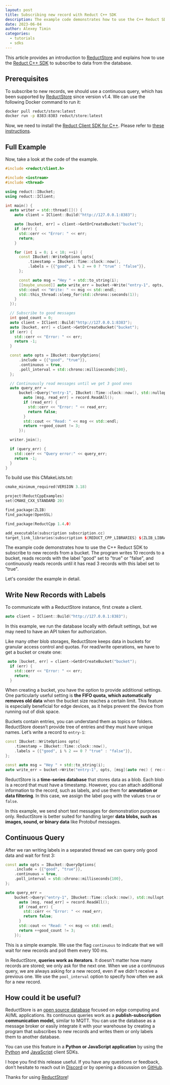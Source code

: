 ```yaml
---
layout: post
title: Subscribing new record with Reduct C++ SDK
description: The example code demonstrates how to use the C++ Reduct SDK to subscribe to new records from a bucket.
date: 2023-06-04
author: Alexey Timin
categories:
  - tutorials
  - sdks 
---
```


This article provides an introduction to [ReductStore](https://www.reduct.store/) and explains how to use the [Reduct C++ SDK](https://github.com/reductstore/reduct-cpp) to subscribe to data from the database.

## Prerequisites

To subscribe to new records, we should use a continuous query, which has been supported by [ReductStore](https://www.reduct.store) since version v1.4. We can use the following Docker command to run it:

```bash
docker pull reduct/store:latest
docker run -p 8383:8383 reduct/store:latest 

```

Now, we need to install the [Reduct Client SDK for C++](https://github.com/reductstore/reduct-cpp). Please refer to [these instructions](https://cpp.reduct.store/en/latest/docs/quick-start/).

<!--more-->

## Full Example

Now, take a look at the code of the example.

```cpp
#include <reduct/client.h>

#include <iostream>
#include <thread>

using reduct::IBucket;
using reduct::IClient;

int main() {
  auto writer = std::thread([]() {
    auto client = IClient::Build("http://127.0.0.1:8383");

    auto [bucket, err] = client->GetOrCreateBucket("bucket");
    if (err) {
      std::cerr << "Error: " << err;
      return;
    }

    for (int i = 0; i < 10; ++i) {
      const IBucket::WriteOptions opts{
          .timestamp = IBucket::Time::clock::now(),
          .labels = {{"good", i % 2 == 0 ? "true" : "false"}},
      };

      const auto msg = "Hey " + std::to_string(i);
      [[maybe_unused]] auto write_err = bucket->Write("entry-1", opts, [msg](auto rec) { rec->WriteAll(msg); });
      std::cout << "Write: " << msg << std::endl;
      std::this_thread::sleep_for(std::chrono::seconds(1));
    }
  });

  // Subscribe to good messages
  int good_count = 0;
  auto client = IClient::Build("http://127.0.0.1:8383");
  auto [bucket, err] = client->GetOrCreateBucket("bucket");
  if (err) {
    std::cerr << "Error: " << err;
    return -1;
  }

  const auto opts = IBucket::QueryOptions{
      .include = {{"good", "true"}},
      .continuous = true,
      .poll_interval = std::chrono::milliseconds{100},
  };

  // Continuously read messages until we get 3 good ones
  auto query_err =
      bucket->Query("entry-1", IBucket::Time::clock::now(), std::nullopt, opts, [&good_count](auto &&record) {
        auto [msg, read_err] = record.ReadAll();
        if (read_err) {
          std::cerr << "Error: " << read_err;
          return false;
        }
        std::cout << "Read: " << msg << std::endl;
        return ++good_count != 3;
      });

  writer.join();

  if (query_err) {
    std::cerr << "Query error:" << query_err;
    return -1;
  }
}
```

To build use this CMakeLists.txt:

```cpp
cmake_minimum_required(VERSION 3.18)

project(ReductCppExamples)
set(CMAKE_CXX_STANDARD 20)

find_package(ZLIB)
find_package(OpenSSL)

find_package(ReductCpp 1.4.0)

add_executable(subscription subscription.cc)
target_link_libraries(subscription ${REDUCT_CPP_LIBRARIES} ${ZLIB_LIBRARIES} OpenSSL::SSL OpenSSL::Crypto)
```

The example code demonstrates how to use the C++ Reduct SDK to subscribe to new records from a bucket. The program writes 10 records to a bucket, reads records with the label "good" set to "true" or "false", and continuously reads records until it has read 3 records with this label set to "true".

Let's consider the example in detail.

## Write New Records with Labels

To communicate with a ReductStore instance, first create a client.

```cpp
auto client = IClient::Build("http://127.0.0.1:8383");

```

In this example, we run the database locally with default settings, but we may need to have an API token for authorization.

Like many other blob storages, ReductStore keeps data in buckets for granular access control and quotas. For read/write operations, we have to get a bucket or create one:

```cpp
 auto [bucket, err] = client->GetOrCreateBucket("bucket");
  if (err) {
    std::cerr << "Error: " << err;
    return;
  }
```

When creating a bucket, you have the option to provide additional settings. One particularly useful setting is **the FIFO quota, which automatically removes old data** when the bucket size reaches a certain limit. This feature is especially beneficial for edge devices, as it helps prevent the device from running out of disk space.

Buckets contain entries, you can understand them as topics or folders. ReductStore doesn’t provide tree of entries and they must have unique names. Let’s write a record to `entry-1`:

```cpp
const IBucket::WriteOptions opts{
    .timestamp = IBucket::Time::clock::now(),
    .labels = {{"good", i % 2 == 0 ? "true" : "false"}},
};

const auto msg = "Hey " + std::to_string(i);
auto write_err = bucket->Write("entry-1", opts, [msg](auto rec) { rec->WriteAll(msg); });

```

ReductStore is a **time-series database** that stores data as a blob. Each blob is a record that must have a timestamp. However, you can attach additional information to the record, such as labels, and use them for **annotation or data filtering**. In this case, we assign the label `goog` with the values `true` or `false`.

In this example, we send short text messages for demonstration purposes only. ReductStore is better suited for handling larger **data blobs, such as images, sound, or binary data** like Protobuf messages.

## Continuous Query

After we ran writing labels in a separated thread we can query only good data and wait for first 3:

```cpp
const auto opts = IBucket::QueryOptions{
    .include = {{"good", "true"}},
    .continuous = true,
    .poll_interval = std::chrono::milliseconds{100},
};

auto query_err =
    bucket->Query("entry-1", IBucket::Time::clock::now(), std::nullopt, opts, [&good_count](auto &&record) {
      auto [msg, read_err] = record.ReadAll();
      if (read_err) {
        std::cerr << "Error: " << read_err;
        return false;
      }
      std::cout << "Read: " << msg << std::endl;
      return ++good_count != 3;
    });
```

This is a simple example. We use the flag `continuous` to indicate that we will wait for new records and poll them every 100 ms.

In ReductStore, **queries work as iterators**. It doesn't matter how many records are stored; we only ask for the next one. When we use a continuous query, we are always asking for a new record, even if we didn't receive a previous one. We use the `pool_interval` option to specify how often we ask for a new record.

## How could it be useful?

ReductStore is an [open source database](https://github.com/reductstore/reductstore) focused on edge computing and AI/ML applications. Its continuous queries work as a **publish-subscription communication model,** similar to MQTT. You can use the database as a message broker or easily integrate it with your warehouse by creating a program that subscribes to new records and writes them or only labels them to another database.

You can use this feature in a **Python or JavaScript application** by using the [Python](https://github.com/reductstore/reduct-py) and [JavaScript](https://github.com/reductstore/reduct-js) client SDKs.

I hope you find this release useful. If you have any questions or feedback, don’t hesitate to reach out in [Discord](https://discord.gg/8wPtPGJYsn) or by opening a discussion on [GitHub](https://github.com/reductstore/reductstore/discussions).

Thanks for using [ReductStore](https://www.reduct.store/)!